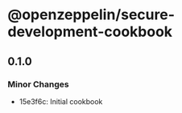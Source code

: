 # @openzeppelin/secure-development-cookbook

## 0.1.0

### Minor Changes

- 15e3f6c: Initial cookbook
